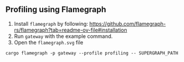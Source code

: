 ## Profiling using Flamegraph

1. Install `flamegraph` by following: https://github.com/flamegraph-rs/flamegraph?tab=readme-ov-file#installation
2. Run `gateway` with the example command.
3. Open the `flamegraph.svg` file

```
cargo flamegraph -p gateway --profile profiling -- SUPERGRAPH_PATH
```
